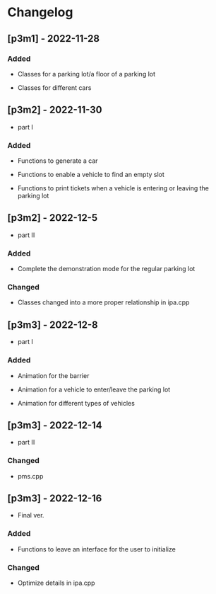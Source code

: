 # Changelog


## [p3m1] - 2022-11-28

### Added

- Classes for a parking lot/a floor of a parking lot
 
- Classes for different cars


## [p3m2] - 2022-11-30
- part I

### Added

- Functions to generate a car

- Functions to enable a vehicle to find an empty slot

- Functions to print tickets when a vehicle is entering or leaving the parking lot


## [p3m2] - 2022-12-5
- part II

### Added
- Complete the demonstration mode for the regular parking lot


### Changed

- Classes changed into a more proper relationship in ipa.cpp


## [p3m3] - 2022-12-8
- part I

### Added
- Animation for the barrier

- Animation for a vehicle to enter/leave the parking lot

- Animation for different types of vehicles

## [p3m3] - 2022-12-14
- part II

### Changed

-  pms.cpp


## [p3m3] - 2022-12-16
- Final ver.

### Added

- Functions to leave an interface for the user to initialize

### Changed

- Optimize details in ipa.cpp

